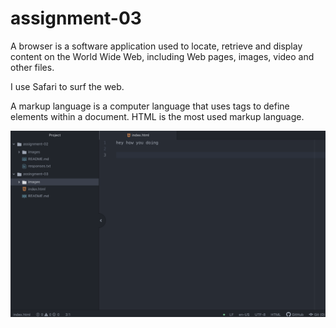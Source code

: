 # assignment-03
A browser is a software application used to locate, retrieve and display content on the World Wide Web, including Web pages, images, video and other files.

I use Safari to surf the web.

A markup language is a computer language that uses tags to define elements within a document. HTML is the most used markup language.

<img src="./images/screenshot.png" />
